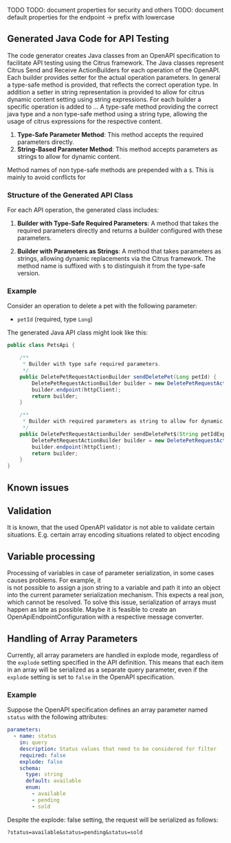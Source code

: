 TODO
TODO: document properties for security and others
TODO: document default properties for the endpoint -> prefix with lowercase 

## Generated Java Code for API Testing

The code generator creates Java classes from an OpenAPI specification to facilitate API testing using the Citrus framework. 
The Java classes represent Citrus Send and Receive ActionBuilders for each operation of the OpenAPI. Each builder provides
setter for the actual operation parameters. In general a type-safe method is provided, that reflects the correct operation type.
In addition a setter in string representation is provided to allow for citrus dynamic content setting using string expressions.
For each builder a specific operation is added to ...
A type-safe method providing the correct java type and a non type-safe method using a string type, allowing the usage of citrus expressions for the respective content.

1. **Type-Safe Parameter Method**: This method accepts the required parameters directly.
2. **String-Based Parameter Method**: This method accepts parameters as strings to allow for dynamic content.

Method names of non type-safe methods are prepended with a `$`. This is mainly to avoid conflicts for 

### Structure of the Generated API Class

For each API operation, the generated class includes:

1. **Builder with Type-Safe Required Parameters**: A method that takes the required parameters directly and returns a builder configured with these parameters.

2. **Builder with Parameters as Strings**: A method that takes parameters as strings, allowing dynamic replacements via the Citrus framework. The method name is suffixed with `$` to distinguish it from the type-safe version.

### Example

Consider an operation to delete a pet with the following parameter:
- `petId` (required, type `Long`)

The generated Java API class might look like this:

```java
public class PetsApi {

    /**
     * Builder with type safe required parameters.
     */
    public DeletePetRequestActionBuilder sendDeletePet(Long petId) {
        DeletePetRequestActionBuilder builder = new DeletePetRequestActionBuilder(openApiSpecification, petId);
        builder.endpoint(httpClient);
        return builder;
    }

    /**
     * Builder with required parameters as string to allow for dynamic content.
     */
    public DeletePetRequestActionBuilder sendDeletePet$(String petIdExpression) {
        DeletePetRequestActionBuilder builder = new DeletePetRequestActionBuilder(petIdExpression, openApiSpecification);
        builder.endpoint(httpClient);
        return builder;
    }
}
```

## Known issues

## Validation

It is known, that the used OpenAPI validator is not able to validate certain situations.
E.g. certain array encoding situations related to object encoding 

## Variable processing

Processing of variables in case of parameter serialization, in some cases causes problems. For example, it  
is not possible to assign a json string to a variable and path it into an object into the current 
parameter serialization mechanism. This expects a real json, which cannot be resolved. To solve this issue,
serialization of arrays must happen as late as possible. Maybe it is feasible to create an OpenApiEndpointConfiguration
with a respective message converter.

## Handling of Array Parameters

Currently, all array parameters are handled in explode mode, regardless of the `explode` setting specified
in the API definition. This means that each item in an array will be serialized as a separate query 
parameter, even if the `explode` setting is set to `false` in the OpenAPI specification.

### Example

Suppose the OpenAPI specification defines an array parameter named `status` with the following attributes:

```yaml
parameters:
  - name: status
    in: query
    description: Status values that need to be considered for filter
    required: false
    explode: false
    schema:
      type: string
      default: available
      enum:
        - available
        - pending
        - sold
```

Despite the explode: false setting, the request will be serialized as follows:

```
?status=available&status=pending&status=sold
```